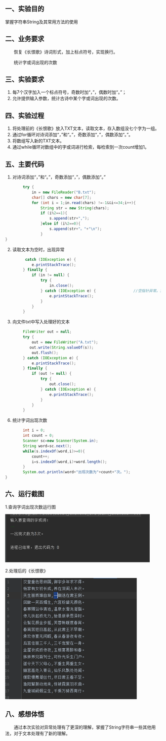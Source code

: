 ## 一、实验目的
掌握字符串String及其常用方法的使用

## 二、业务要求
&emsp;&emsp;恢复《长恨歌》诗词形式，加上标点符号，实现换行。

&emsp;&emsp;统计字或词出现的次数
## 三、实验要求
1. 每7个汉字加入一个标点符号，奇数时加“，”，偶数时加“。”；
2. 允许提供输入参数，统计古诗中某个字或词出现的次数。

## 四、实验过程
1. 将处理前的《长恨歌》放入TXT文本，读取文本，存入数组没七个字为一组。
2. 通过for循环对诗词添加“，”和“。”，奇数添加“，”，偶数添加“。”。
3. 将数组写入新的TXT文本。
4. 通过while循环对数组中的字或词进行检索，每检索到一次count增加1。


## 五、主要代码
1. 对诗词添加“，”和“。”，奇数添加“，”，偶数添加“。”
``` java
        try {
            in = new FileReader("B.txt");
            char[] chars = new char[7];
            for (int i = 1;in.read(chars) !=-1&&i<=34;i++){
                String str = new String(chars);
                if (i%2==1){
                    s.append(str+",");
                }else if (i%2==0){
                    s.append(str+"。"+"\n");
                }
}
```

2. 读取文本为空时，出现异常
``` java
         catch (IOException e) {
            e.printStackTrace();
        } finally {
            if (in != null) {
                try {
                    in.close();
                } catch (IOException e) {                 //空指针异常。in为空导致
                    e.printStackTrace();
                }
            }
        }
```

3. 向文件txt中写入处理好的文本
``` java
        FileWriter out = null;
        try {
            out = new FileWriter("A.txt");
           out.write(String.valueOf(s));
            out.flush();
        } catch (IOException e) {
            e.printStackTrace();
        } finally {
            if (out != null) {
                try {
                    out.close();
                } catch (IOException e) {
                    e.printStackTrace();
                }
            }
        }
```

6. 统计字词出现次数
``` java
        int i = 0;
        int count = 0;
        Scanner sc=new Scanner(System.in);
        String word=sc.next();
        while(s.indexOf(word,i)>=0){
            count++;
            i=s.indexOf(word,i)+word.length();
        }
        System.out.println(word+"出现次数为"+count+"次。");
}
```


## 六、运行截图
1.查询字词出现次数运行图

   ![](./img/img.png)

2.处理后的《长恨歌》

   ![](./img/img_1.png)

## 八、感想体悟
&emsp;&emsp;通过本次实验对异常处理有了更深的理解，掌握了String字符串一些其他用法，对于文本处理有了新的理解。
